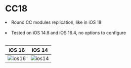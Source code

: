# CC18
<li>Round CC modules replication, like in iOS 18</li>
<br>
<li>Tested on iOS 14.8 and iOS 16.4, no options to configure</li>
<br>

| iOS 16 | iOS 14 |
| --- | --- |
| ![ios16](https://github.com/user-attachments/assets/213d6339-d4e0-4473-ba70-81a3da5198bd) | ![ios14](https://github.com/user-attachments/assets/fcb25832-f45f-4d54-9265-801f604ec060) |
